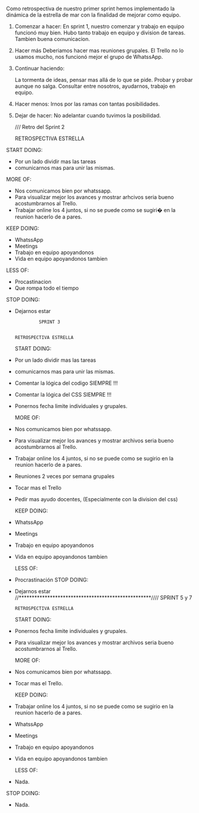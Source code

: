 Como retrospectiva de nuestro primer sprint hemos implementado la dinámica de la estrella de mar con la finalidad de mejorar como equipo.

1. Comenzar a hacer:
   En sprint 1, nuestro comenzar y trabajo en equipo funcionó muy bien.
   Hubo tanto trabajo en equipo y division de tareas.
   Tambien buena comunicacion.

2. Hacer más
   Deberiamos hacer mas reuniones grupales.
   El Trello no lo usamos mucho, nos funcionó mejor el grupo de WhatssApp.

3. Continuar haciendo:

   La tormenta de ideas, pensar mas allá de lo que se pide.
   Probar y probar aunque no salga.
   Consultar entre nosotros, ayudarnos, trabajo en equipo.

4. Hacer menos:
   Irnos por las ramas con tantas posibilidades.

5. Dejar de hacer:
   No adelantar cuando tuvimos la posibilidad.

   /// Retro del Sprint 2

   RETROSPECTIVA ESTRELLA

START DOING:

- Por un lado dividir mas las tareas
- comunicarnos mas para unir las mismas.

MORE OF:

- Nos comunicamos bien por whatssapp.
- Para visualizar mejor los avances y mostrar arhcivos seria bueno acostumbrarnos al Trello.
- Trabajar online los 4 juntos, si no se puede como se sugiri� en la reunion hacerlo de a pares.

KEEP DOING:

- WhatssApp
- Meetings
- Trabajo en equipo apoyandonos
- Vida en equipo apoyandonos tambien

LESS OF:

- Procastinacion
- Que rompa todo el tiempo

STOP DOING:

- Dejarnos estar

               SPRINT 3


      RETROSPECTIVA ESTRELLA

   START DOING:

* Por un lado dividir mas las tareas
* comunicarnos mas para unir las mismas.
* Comentar la lógica del codigo SIEMPRE !!!
* Comentar la lógica del CSS SIEMPRE !!!
* Ponernos fecha limite individuales y grupales.

   MORE OF:

* Nos comunicamos bien por whatssapp.
* Para visualizar mejor los avances y mostrar archivos seria bueno acostumbrarnos al Trello.
* Trabajar online los 4 juntos, si no se puede como se sugirio en la reunion hacerlo de a pares.
* Reuniones 2 veces por semana grupales
* Tocar mas el Trello
* Pedir mas ayudo docentes, (Especialmente con la division del css)

   KEEP DOING:

* WhatssApp
* Meetings
* Trabajo en equipo apoyandonos
* Vida en equipo apoyandonos tambien

   LESS OF:

* Procrastinación
STOP DOING:
* Dejarnos estar
//***************************************************////
      SPRINT 5 y 7


      RETROSPECTIVA ESTRELLA

   START DOING:

* Ponernos fecha limite individuales y grupales.
* Para visualizar mejor los avances y mostrar archivos seria bueno acostumbrarnos al Trello.

   MORE OF:

* Nos comunicamos bien por whatssapp.
* Tocar mas el Trello.

   KEEP DOING:

* Trabajar online los 4 juntos, si no se puede como se sugirio en la reunion hacerlo de a pares.
* WhatssApp
* Meetings
* Trabajo en equipo apoyandonos
* Vida en equipo apoyandonos tambien

   LESS OF:

* Nada.

 STOP DOING:

* Nada.
